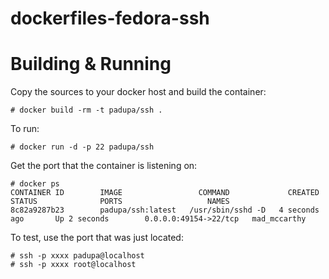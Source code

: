 # dockerfiles-fedora-ssh

# Building & Running

Copy the sources to your docker host and build the container:

	# docker build -rm -t padupa/ssh .

To run:

	# docker run -d -p 22 padupa/ssh

Get the port that the container is listening on:

```
# docker ps
CONTAINER ID        IMAGE                 COMMAND             CREATED             STATUS              PORTS                   NAMES
8c82a9287b23        padupa/ssh:latest   /usr/sbin/sshd -D   4 seconds ago       Up 2 seconds        0.0.0.0:49154->22/tcp   mad_mccarthy        
```

To test, use the port that was just located:

	# ssh -p xxxx padupa@localhost 
	# ssh -p xxxx root@localhost 


